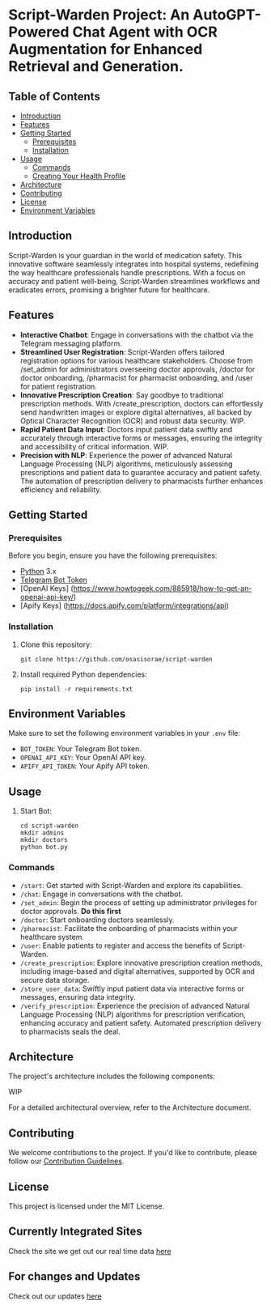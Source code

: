# Script-Warden Project: An AutoGPT-Powered Chat Agent with OCR Augmentation for Enhanced Retrieval and Generation.

## Table of Contents
- [Introduction](#introduction)
- [Features](#features)
- [Getting Started](#getting-started)
  - [Prerequisites](#prerequisites)
  - [Installation](#installation)
- [Usage](#usage)
  - [Commands](#commands)
  - [Creating Your Health Profile](#creating-your-health-profile)
- [Architecture](#architecture)
- [Contributing](#contributing)
- [License](#license)
- [Environment Variables](#environment-variables)

## Introduction
Script-Warden is your guardian in the world of medication safety. This innovative software seamlessly integrates into hospital systems, redefining the way healthcare professionals handle prescriptions. With a focus on accuracy and patient well-being, Script-Warden streamlines workflows and eradicates errors, promising a brighter future for healthcare.

## Features 

- **Interactive Chatbot**: Engage in conversations with the chatbot via the Telegram messaging platform.
- **Streamlined User Registration**: Script-Warden offers tailored registration options for various healthcare stakeholders. Choose from /set_admin for administrators overseeing doctor approvals, /doctor for doctor onboarding, /pharmacist for pharmacist onboarding, and /user for patient registration.
- **Innovative Prescription Creation**: Say goodbye to traditional prescription methods. With /create_prescription, doctors can effortlessly send handwritten images or explore digital alternatives, all backed by Optical Character Recognition (OCR) and robust data security. WIP.
- **Rapid Patient Data Input**: Doctors input patient data swiftly and accurately through interactive forms or messages, ensuring the integrity and accessibility of critical information. WIP.
- **Precision with NLP**: Experience the power of advanced Natural Language Processing (NLP) algorithms, meticulously assessing prescriptions and patient data to guarantee accuracy and patient safety. The automation of prescription delivery to pharmacists further enhances efficiency and reliability.

## Getting Started
### Prerequisites
Before you begin, ensure you have the following prerequisites:
- [Python](https://www.python.org/) 3.x
- [Telegram Bot Token](https://www.freecodecamp.org/news/how-to-create-a-telegram-bot-using-python/)
- [OpenAI Keys] (https://www.howtogeek.com/885918/how-to-get-an-openai-api-key/)
- [Apify Keys] (https://docs.apify.com/platform/integrations/api)


### Installation
1. Clone this repository:
   ```shell
   git clone https://github.com/osasisorae/script-warden
   ```

2. Install required Python dependencies:
    ```shell
    pip install -r requirements.txt
    ```
## Environment Variables
Make sure to set the following environment variables in your `.env` file:

- `BOT_TOKEN`: Your Telegram Bot token.
- `OPENAI_API_KEY`: Your OpenAI API key.
- `APIFY_API_TOKEN`: Your Apify API token.

## Usage
1. Start Bot:
    ```shell
    cd script-warden
    mkdir admins
    mkdir doctors
    python bot.py
    ```

### Commands
- `/start`: Get started with Script-Warden and explore its capabilities.
- `/chat`: Engage in conversations with the chatbot.
- `/set_admin`: Begin the process of setting up administrator privileges for doctor approvals. **Do this first**
- `/doctor`: Start onboarding doctors seamlessly.
- `/pharmacist`: Facilitate the onboarding of pharmacists within your healthcare system.
- `/user`: Enable patients to register and access the benefits of Script-Warden.
- `/create_prescription`: Explore innovative prescription creation methods, including image-based and digital alternatives, supported by OCR and secure data storage.
- `/store_user_data`: Swiftly input patient data via interactive forms or messages, ensuring data integrity.
- `/verify_prescription`: Experience the precision of advanced Natural Language Processing (NLP) algorithms for prescription verification, enhancing accuracy and patient safety. Automated prescription delivery to pharmacists seals the deal.

## Architecture
The project's architecture includes the following components:

WIP

For a detailed architectural overview, refer to the Architecture document.

## Contributing
We welcome contributions to the project. If you'd like to contribute, please follow our [Contribution Guidelines](CONTRIBUTING.md).

## License
This project is licensed under the MIT License.


## Currently Integrated Sites
Check the site we get out our real time data [here](SITES.md)

## For changes and Updates
Check out our updates [here](UPDATES.md)